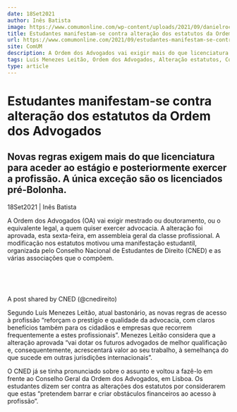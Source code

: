 ```yaml
---
date: 18Set2021
author: Inês Batista
image: https://www.comumonline.com/wp-content/uploads/2021/09/danielrocha_publico-1500x1000.jpg
title: Estudantes manifestam-se contra alteração dos estatutos da Ordem dos Advogados
url: https://www.comumonline.com/2021/09/estudantes-manifestam-se-contra-alteracao-dos-estatutos-da-ordem-dos-advogados/
site: ComUM
description: A Ordem dos Advogados vai exigir mais do que licenciatura a quem quiser exercer advocacia. A alteração foi aprovada, esta sexta-feira, em assembleia geral.
tags: Luís Menezes Leitão, Ordem dos Advogados, Alteração estatutos, Conselho Nacional de Estudantes de Direito (CNED), manifestação estudantil, Conselho Geral da Ordem dos Advogados, acesso à advocacia
type: article
---
```



# Estudantes manifestam-se contra alteração dos estatutos da Ordem dos Advogados

## Novas regras exigem mais do que licenciatura para aceder ao estágio e posteriormente exercer a profissão. A única exceção são os licenciados pré-Bolonha.

18Set2021 | Inês Batista

A Ordem dos Advogados (OA) vai exigir mestrado ou doutoramento, ou o equivalente legal, a quem quiser exercer advocacia. A alteração foi aprovada, esta sexta-feira, em assembleia geral da classe profissional. A modificação nos estatutos motivou uma manifestação estudantil, organizada pelo Conselho Nacional de Estudantes de Direito (CNED) e as várias associações que o compõem.

 

 

A post shared by CNED (@cnedireito)



Segundo Luís Menezes Leitão, atual bastonário, as novas regras de acesso à profissão “reforçam o prestígio e qualidade da advocacia, com claros benefícios também para os cidadãos e empresas que recorrem frequentemente a estes profissionais”. Menezes Leitão considera que a alteração aprovada “vai dotar os futuros advogados de melhor qualificação e, consequentemente, acrescentará valor ao seu trabalho, à semelhança do que sucede em outras jurisdições internacionais”.

O CNED já se tinha pronunciado sobre o assunto e voltou a fazê-lo em frente ao Conselho Geral da Ordem dos Advogados, em Lisboa. Os estudantes dizem ser contra as alterações dos estatutos por considerarem que estas “pretendem barrar e criar obstáculos financeiros ao acesso à profissão”.

